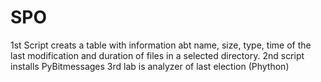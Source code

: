 # SPO
1st Script creats a table with information abt name, size, type, time of the last modification and duration of files in a selected directory.
2nd script installs PyBitmessages
3rd lab is analyzer of last election (Phython)
